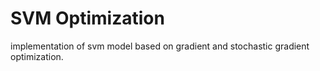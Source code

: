 # SVM Optimization

implementation of svm model based on gradient and stochastic gradient optimization.
